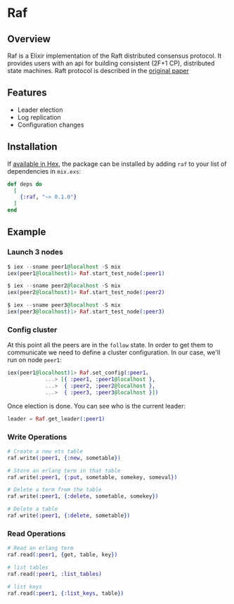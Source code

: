 # Raf

## Overview
Raf is a Elixir implementation of the Raft distributed consensus protocol. It provides users with an api for building consistent (2F+1 CP), distributed state machines. Raft protocol is described in the [original
paper](https://raft.github.io/raft.pdf)


## Features
- Leader election
- Log replication
- Configuration changes


## Installation

If [available in Hex](https://hex.pm/docs/publish), the package can be installed
by adding `raf` to your list of dependencies in `mix.exs`:

```elixir
def deps do
  [
    {:raf, "~> 0.1.0"}
  ]
end
```

## Example

### Launch 3 nodes

```elixir
$ iex --sname peer1@localhost -S mix
iex(peer1@localhost)1> Raf.start_test_node(:peer1)

$ iex --sname peer2@localhost -S mix
iex(peer2@localhost)1> Raf.start_test_node(:peer2)

$ iex --sname peer3@localhost -S mix
iex(peer3@localhost)1> Raf.start_test_node(:peer3)
```

### Config cluster

At this point all the peers are in the `follow` state. In order to get them to communicate we need to define
a cluster configuration. In our case, we'll run on node `peer1`:

```elixir
iex(peer1@localhost)1> Raf.set_config(:peer1，
            ...> [{ :peer1, :peer1@localhost },
            ...>  { :peer2, :peer2@localhost },
            ...>  { :peer3, :peer3@localhost }])
```

Once election is done. You can see who is the current leader:

```elixir
leader = Raf.get_leader(:peer1)
```

### Write Operations

```elixir
# Create a new ets table
raf.write(:peer1, {:new, sometable})

# Store an erlang term in that table
raf.write(:peer1, {:put, sometable, somekey, someval})

# Delete a term from the table
raf.write(:peer1, {:delete, sometable, somekey})

# Delete a table
raf.write(:peer1, {:delete, sometable})
```

### Read Operations

```elixir
# Read an erlang term
raf.read(:peer1, {get, table, key})

# list tables
raf.read(:peer1, :list_tables)

# list keys
raf.read(:peer1, {:list_keys, table})
```


